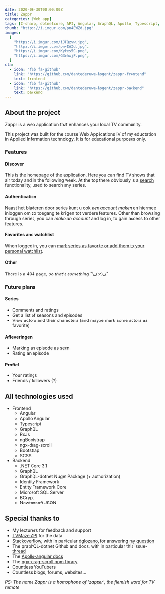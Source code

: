 ```yaml
---
date: 2020-06-30T00:00:00Z
title: Zappr
categories: [Web app]
tags: [C-sharp, dotnetcore, API, Angular, GraphQL, Apollo, Typescript, SQLServer]
thumb: "https://i.imgur.com/pn4EWZd.jpg"
images:
  [
    "https://i.imgur.com/iJFQzvw.jpg",
    "https://i.imgur.com/pn4EWZd.jpg",
    "https://i.imgur.com/KyPes5C.png",
    "https://i.imgur.com/G3ohxjF.png",
  ]
cta:
  - icon: "fab fa-github"
    link: "https://github.com/dantederuwe-hogent/zappr-frontend"
    text: frontend
  - icon: "fab fa-github"
    link: "https://github.com/dantederuwe-hogent/zappr-backend"
    text: backend
---
```


## About the project

Zappr is a web application that enhances your local TV community.

This project was built for the course Web Applications IV of my eductation in Applied Information technology.
It is for educational purposes only.

### Features

#### Discover

This is the homepage of the application. Here you can find TV shows that air today and in the following week.
At the top there obviously is a [search](https://i.imgur.com/bM3w0zb.jpg) functionality, used to search any series.

#### Authentication

Naast het bladeren door series kunt u ook _een account maken_ en hiermee inloggen om zo toegang te krijgen tot verdere features.
Other than browsing through series, you can _make an account_ and log in, to gain access to other features.

#### Favorites and watchlist

When logged in, you can [mark series as favorite or add them to your personal watchlist](https://i.imgur.com/egoTu7E.png).

#### Other

There is a 404 page, _so that's something_ ¯\\\_(ツ)\_/¯

### Future plans

#### Series

- Comments and ratings
- Get a list of seasons and episodes
- View actors and their characters (and maybe mark some actors as favorite)

#### Afleveringen

- Marking an episode as seen
- Rating an episode

#### Profiel

- Your ratings
- Friends / followers (?)

## All technologies used

- Frontend
  - Angular
  - Apollo Angular
  - Typescript
  - GraphQL
  - RxJs
  - ngBootstrap
  - ngx-drag-scroll
  - Bootstrap
  - SCSS
- Backend
  - .NET Core 3.1
  - GraphQL
  - GraphQL-dotnet Nuget Package (+ authorization)
  - Identity Framework
  - Entity Framework Core
  - Microsoft SQL Server
  - BCrypt
  - Newtonsoft JSON

## Special thanks to

- My lecturers for feedback and support
- [TVMaze API](https://www.tvmaze.com/api) for the data
- [Stackoverflow](https://stackoverflow.com/), with in particular [dglozano](https://stackoverflow.com/users/10648865/dglozano), for answering [my question](https://stackoverflow.com/questions/60832540/ef-core-multiple-many-to-many-relationships-between-the-same-entities)
- The graphQL-dotnet [Github](https://github.com/graphql-dotnet/graphql-dotnet) and [docs](https://graphql-dotnet.github.io/), with in particular [this issue-thread](https://github.com/graphql-dotnet/authorization/issues/63#issuecomment-553877731)
- The [Apollo-angular docs](https://www.apollographql.com/docs/angular/)
- The [ngx-drag-scroll npm library](https://ngx-drag-scroll.fanjin.io/)
- Countless YouTubers
- Countless blogs, forums, websites...

_PS: The name Zappr is a homophone of 'zapper', the flemish word for TV remote_
